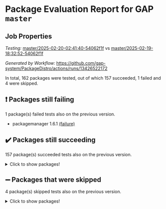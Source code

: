 # Package Evaluation Report for GAP `master`

## Job Properties

*Testing:* [master/2025-02-20-02:41:40-54062f1f](https://github.com/gap-system/PackageDistro/blob/data/reports/master/2025-02-20-02:41:40-54062f1f) vs [master/2025-02-19-18:32:52-54062f1f](https://github.com/gap-system/PackageDistro/blob/data/reports/master/2025-02-19-18:32:52-54062f1f)

*Generated by Workflow:* https://github.com/gap-system/PackageDistro/actions/runs/13426522172

In total, 162 packages were tested, out of which 157 succeeded, 1 failed and 4 were skipped.

## :exclamation: Packages still failing

1 package(s) failed tests also on the previous version.
- packagemanager 1.6.1 [(failure)](https://github.com/gap-system/PackageDistro/actions/runs/13426522172/job/37510649772)

## :heavy_check_mark: Packages still succeeding

157 package(s) succeeded tests also on the previous version.
<details><summary>Click to show packages!</summary>

- 4ti2interface 2024.11-01 [(success)](https://github.com/gap-system/PackageDistro/actions/runs/13426522172/job/37510624350)
- ace 5.6.2 [(success)](https://github.com/gap-system/PackageDistro/actions/runs/13426522172/job/37510624561)
- aclib 1.3.2 [(success)](https://github.com/gap-system/PackageDistro/actions/runs/13426522172/job/37510624777)
- agt 0.3.1 [(success)](https://github.com/gap-system/PackageDistro/actions/runs/13426522172/job/37510624980)
- alco 1.1.1 [(success)](https://github.com/gap-system/PackageDistro/actions/runs/13426522172/job/37510625184)
- alnuth 3.2.1 [(success)](https://github.com/gap-system/PackageDistro/actions/runs/13426522172/job/37510625388)
- anupq 3.3.1 [(success)](https://github.com/gap-system/PackageDistro/actions/runs/13426522172/job/37510625561)
- atlasrep 2.1.9 [(success)](https://github.com/gap-system/PackageDistro/actions/runs/13426522172/job/37510625762)
- autodoc 2023.06.19 [(success)](https://github.com/gap-system/PackageDistro/actions/runs/13426522172/job/37510628616)
- automata 1.16 [(success)](https://github.com/gap-system/PackageDistro/actions/runs/13426522172/job/37510630324)
- automgrp 1.3.3 [(success)](https://github.com/gap-system/PackageDistro/actions/runs/13426522172/job/37510630705)
- autpgrp 1.11 [(success)](https://github.com/gap-system/PackageDistro/actions/runs/13426522172/job/37510631011)
- cap 2025.02-01 [(success)](https://github.com/gap-system/PackageDistro/actions/runs/13426522172/job/37510631298)
- caratinterface 2.3.7 [(success)](https://github.com/gap-system/PackageDistro/actions/runs/13426522172/job/37510631471)
- cddinterface 2024.09.02 [(success)](https://github.com/gap-system/PackageDistro/actions/runs/13426522172/job/37510631655)
- circle 1.6.6 [(success)](https://github.com/gap-system/PackageDistro/actions/runs/13426522172/job/37510631855)
- classicpres 1.22 [(success)](https://github.com/gap-system/PackageDistro/actions/runs/13426522172/job/37510632030)
- cohomolo 1.6.11 [(success)](https://github.com/gap-system/PackageDistro/actions/runs/13426522172/job/37510632234)
- congruence 1.2.7 [(success)](https://github.com/gap-system/PackageDistro/actions/runs/13426522172/job/37510632417)
- corefreesub 0.6 [(success)](https://github.com/gap-system/PackageDistro/actions/runs/13426522172/job/37510632588)
- corelg 1.57 [(success)](https://github.com/gap-system/PackageDistro/actions/runs/13426522172/job/37510632768)
- crime 1.6 [(success)](https://github.com/gap-system/PackageDistro/actions/runs/13426522172/job/37510632993)
- crisp 1.4.6 [(success)](https://github.com/gap-system/PackageDistro/actions/runs/13426522172/job/37510633202)
- crypting 0.10.5 [(success)](https://github.com/gap-system/PackageDistro/actions/runs/13426522172/job/37510633388)
- cryst 4.1.27 [(success)](https://github.com/gap-system/PackageDistro/actions/runs/13426522172/job/37510633546)
- crystcat 1.1.10 [(success)](https://github.com/gap-system/PackageDistro/actions/runs/13426522172/job/37510633737)
- ctbllib 1.3.9 [(success)](https://github.com/gap-system/PackageDistro/actions/runs/13426522172/job/37510633916)
- cubefree 1.20 [(success)](https://github.com/gap-system/PackageDistro/actions/runs/13426522172/job/37510634106)
- curlinterface 2.4.0 [(success)](https://github.com/gap-system/PackageDistro/actions/runs/13426522172/job/37510634323)
- cvec 2.8.3 [(success)](https://github.com/gap-system/PackageDistro/actions/runs/13426522172/job/37510634529)
- datastructures 0.3.1 [(success)](https://github.com/gap-system/PackageDistro/actions/runs/13426522172/job/37510634738)
- deepthought 1.0.8 [(success)](https://github.com/gap-system/PackageDistro/actions/runs/13426522172/job/37510634925)
- design 1.8.2 [(success)](https://github.com/gap-system/PackageDistro/actions/runs/13426522172/job/37510635087)
- difsets 2.3.1 [(success)](https://github.com/gap-system/PackageDistro/actions/runs/13426522172/job/37510635253)
- digraphs 1.10.0 [(success)](https://github.com/gap-system/PackageDistro/actions/runs/13426522172/job/37510635408)
- edim 1.3.8 [(success)](https://github.com/gap-system/PackageDistro/actions/runs/13426522172/job/37510635607)
- example 4.4.0 [(success)](https://github.com/gap-system/PackageDistro/actions/runs/13426522172/job/37510635809)
- examplesforhomalg 2023.10-01 [(success)](https://github.com/gap-system/PackageDistro/actions/runs/13426522172/job/37510636035)
- factint 1.6.3 [(success)](https://github.com/gap-system/PackageDistro/actions/runs/13426522172/job/37510636250)
- ferret 1.0.14 [(success)](https://github.com/gap-system/PackageDistro/actions/runs/13426522172/job/37510636444)
- fga 1.5.0 [(success)](https://github.com/gap-system/PackageDistro/actions/runs/13426522172/job/37510636630)
- fining 1.5.6 [(success)](https://github.com/gap-system/PackageDistro/actions/runs/13426522172/job/37510636825)
- float 1.0.5 [(success)](https://github.com/gap-system/PackageDistro/actions/runs/13426522172/job/37510637058)
- format 1.4.4 [(success)](https://github.com/gap-system/PackageDistro/actions/runs/13426522172/job/37510637248)
- forms 1.2.12 [(success)](https://github.com/gap-system/PackageDistro/actions/runs/13426522172/job/37510637460)
- fplsa 1.2.6 [(success)](https://github.com/gap-system/PackageDistro/actions/runs/13426522172/job/37510637651)
- fr 2.4.13 [(success)](https://github.com/gap-system/PackageDistro/actions/runs/13426522172/job/37510637819)
- francy 2.0.3 [(success)](https://github.com/gap-system/PackageDistro/actions/runs/13426522172/job/37510638021)
- fwtree 1.3 [(success)](https://github.com/gap-system/PackageDistro/actions/runs/13426522172/job/37510638246)
- gapdoc 1.6.7 [(success)](https://github.com/gap-system/PackageDistro/actions/runs/13426522172/job/37510638404)
- gauss 2024.11-01 [(success)](https://github.com/gap-system/PackageDistro/actions/runs/13426522172/job/37510638572)
- gaussforhomalg 2024.08-01 [(success)](https://github.com/gap-system/PackageDistro/actions/runs/13426522172/job/37510638753)
- gbnp 1.1.0 [(success)](https://github.com/gap-system/PackageDistro/actions/runs/13426522172/job/37510638944)
- generalizedmorphismsforcap 2024.09-03 [(success)](https://github.com/gap-system/PackageDistro/actions/runs/13426522172/job/37510639155)
- genss 1.6.9 [(success)](https://github.com/gap-system/PackageDistro/actions/runs/13426522172/job/37510639387)
- gradedmodules 2024.12-01 [(success)](https://github.com/gap-system/PackageDistro/actions/runs/13426522172/job/37510639630)
- gradedringforhomalg 2024.07-01 [(success)](https://github.com/gap-system/PackageDistro/actions/runs/13426522172/job/37510639829)
- grape 4.9.2 [(success)](https://github.com/gap-system/PackageDistro/actions/runs/13426522172/job/37510640009)
- groupoids 1.76 [(success)](https://github.com/gap-system/PackageDistro/actions/runs/13426522172/job/37510640256)
- grpconst 2.6.5 [(success)](https://github.com/gap-system/PackageDistro/actions/runs/13426522172/job/37510640458)
- guarana 0.96.3 [(success)](https://github.com/gap-system/PackageDistro/actions/runs/13426522172/job/37510640693)
- guava 3.20 [(success)](https://github.com/gap-system/PackageDistro/actions/runs/13426522172/job/37510640892)
- hap 1.66 [(success)](https://github.com/gap-system/PackageDistro/actions/runs/13426522172/job/37510641061)
- hapcryst 0.1.15 [(success)](https://github.com/gap-system/PackageDistro/actions/runs/13426522172/job/37510641227)
- hecke 1.5.4 [(success)](https://github.com/gap-system/PackageDistro/actions/runs/13426522172/job/37510641400)
- help 4.0 [(success)](https://github.com/gap-system/PackageDistro/actions/runs/13426522172/job/37510641570)
- homalg 2024.01-01 [(success)](https://github.com/gap-system/PackageDistro/actions/runs/13426522172/job/37510641769)
- homalgtocas 2023.11-01 [(success)](https://github.com/gap-system/PackageDistro/actions/runs/13426522172/job/37510641977)
- idrel 2.48 [(success)](https://github.com/gap-system/PackageDistro/actions/runs/13426522172/job/37510642231)
- images 1.3.3 [(success)](https://github.com/gap-system/PackageDistro/actions/runs/13426522172/job/37510642409)
- intpic 0.4.0 [(success)](https://github.com/gap-system/PackageDistro/actions/runs/13426522172/job/37510642602)
- io 4.9.1 [(success)](https://github.com/gap-system/PackageDistro/actions/runs/13426522172/job/37510642804)
- io_forhomalg 2023.02-04 [(success)](https://github.com/gap-system/PackageDistro/actions/runs/13426522172/job/37510643036)
- irredsol 1.4.4 [(success)](https://github.com/gap-system/PackageDistro/actions/runs/13426522172/job/37510643285)
- json 2.2.2 [(success)](https://github.com/gap-system/PackageDistro/actions/runs/13426522172/job/37510643497)
- jupyterkernel 1.5.1 [(success)](https://github.com/gap-system/PackageDistro/actions/runs/13426522172/job/37510643669)
- jupyterviz 1.5.6 [(success)](https://github.com/gap-system/PackageDistro/actions/runs/13426522172/job/37510643877)
- kan 1.37 [(success)](https://github.com/gap-system/PackageDistro/actions/runs/13426522172/job/37510644093)
- kbmag 1.5.11 [(success)](https://github.com/gap-system/PackageDistro/actions/runs/13426522172/job/37510644301)
- laguna 3.9.7 [(success)](https://github.com/gap-system/PackageDistro/actions/runs/13426522172/job/37510644504)
- liealgdb 2.2.1 [(success)](https://github.com/gap-system/PackageDistro/actions/runs/13426522172/job/37510644712)
- liepring 2.9.1 [(success)](https://github.com/gap-system/PackageDistro/actions/runs/13426522172/job/37510644918)
- liering 2.4.2 [(success)](https://github.com/gap-system/PackageDistro/actions/runs/13426522172/job/37510645102)
- linearalgebraforcap 2025.02-01 [(success)](https://github.com/gap-system/PackageDistro/actions/runs/13426522172/job/37510645297)
- lins 0.9 [(success)](https://github.com/gap-system/PackageDistro/actions/runs/13426522172/job/37510645475)
- localizeringforhomalg 2023.10-01 [(success)](https://github.com/gap-system/PackageDistro/actions/runs/13426522172/job/37510645645)
- loops 3.4.4 [(success)](https://github.com/gap-system/PackageDistro/actions/runs/13426522172/job/37510645830)
- lpres 1.1.1 [(success)](https://github.com/gap-system/PackageDistro/actions/runs/13426522172/job/37510646075)
- majoranaalgebras 1.5.2 [(success)](https://github.com/gap-system/PackageDistro/actions/runs/13426522172/job/37510646287)
- mapclass 1.4.6 [(success)](https://github.com/gap-system/PackageDistro/actions/runs/13426522172/job/37510646502)
- matgrp 0.71 [(success)](https://github.com/gap-system/PackageDistro/actions/runs/13426522172/job/37510646726)
- matricesforhomalg 2024.11-02 [(success)](https://github.com/gap-system/PackageDistro/actions/runs/13426522172/job/37510646934)
- modisom 3.0.0 [(success)](https://github.com/gap-system/PackageDistro/actions/runs/13426522172/job/37510647116)
- modulepresentationsforcap 2024.09-02 [(success)](https://github.com/gap-system/PackageDistro/actions/runs/13426522172/job/37510647380)
- modules 2024.12-01 [(success)](https://github.com/gap-system/PackageDistro/actions/runs/13426522172/job/37510647570)
- monoidalcategories 2025.01-02 [(success)](https://github.com/gap-system/PackageDistro/actions/runs/13426522172/job/37510647775)
- nconvex 2024.12-01 [(success)](https://github.com/gap-system/PackageDistro/actions/runs/13426522172/job/37510648014)
- nilmat 1.4.2 [(success)](https://github.com/gap-system/PackageDistro/actions/runs/13426522172/job/37510648211)
- nock 1.5 [(success)](https://github.com/gap-system/PackageDistro/actions/runs/13426522172/job/37510648478)
- normalizinterface 1.3.7 [(success)](https://github.com/gap-system/PackageDistro/actions/runs/13426522172/job/37510648734)
- nq 2.5.11 [(success)](https://github.com/gap-system/PackageDistro/actions/runs/13426522172/job/37510648938)
- numericalsgps 1.4.0 [(success)](https://github.com/gap-system/PackageDistro/actions/runs/13426522172/job/37510649184)
- openmath 11.5.3 [(success)](https://github.com/gap-system/PackageDistro/actions/runs/13426522172/job/37510649377)
- orb 5.0.0 [(success)](https://github.com/gap-system/PackageDistro/actions/runs/13426522172/job/37510649585)
- patternclass 2.4.5 [(success)](https://github.com/gap-system/PackageDistro/actions/runs/13426522172/job/37510649964)
- permut 2.0.5 [(success)](https://github.com/gap-system/PackageDistro/actions/runs/13426522172/job/37510650147)
- polenta 1.3.10 [(success)](https://github.com/gap-system/PackageDistro/actions/runs/13426522172/job/37510650311)
- polymaking 0.8.7 [(success)](https://github.com/gap-system/PackageDistro/actions/runs/13426522172/job/37510650463)
- primgrp 3.4.4 [(success)](https://github.com/gap-system/PackageDistro/actions/runs/13426522172/job/37510650683)
- profiling 2.6.0 [(success)](https://github.com/gap-system/PackageDistro/actions/runs/13426522172/job/37510650925)
- qdistrnd 0.9.5 [(success)](https://github.com/gap-system/PackageDistro/actions/runs/13426522172/job/37510651182)
- qpa 1.35 [(success)](https://github.com/gap-system/PackageDistro/actions/runs/13426522172/job/37510651370)
- quagroup 1.8.4 [(success)](https://github.com/gap-system/PackageDistro/actions/runs/13426522172/job/37510651611)
- radiroot 2.9 [(success)](https://github.com/gap-system/PackageDistro/actions/runs/13426522172/job/37510651784)
- rcwa 4.7.1 [(success)](https://github.com/gap-system/PackageDistro/actions/runs/13426522172/job/37510651955)
- rds 1.8 [(success)](https://github.com/gap-system/PackageDistro/actions/runs/13426522172/job/37510652098)
- recog 1.4.4 [(success)](https://github.com/gap-system/PackageDistro/actions/runs/13426522172/job/37510652299)
- repndecomp 1.3.0 [(success)](https://github.com/gap-system/PackageDistro/actions/runs/13426522172/job/37510652518)
- repsn 3.1.2 [(success)](https://github.com/gap-system/PackageDistro/actions/runs/13426522172/job/37510652720)
- resclasses 4.7.3 [(success)](https://github.com/gap-system/PackageDistro/actions/runs/13426522172/job/37510652952)
- ringsforhomalg 2024.11-02 [(success)](https://github.com/gap-system/PackageDistro/actions/runs/13426522172/job/37510653165)
- sco 2023.08-01 [(success)](https://github.com/gap-system/PackageDistro/actions/runs/13426522172/job/37510653448)
- scscp 2.4.3 [(success)](https://github.com/gap-system/PackageDistro/actions/runs/13426522172/job/37510653642)
- semigroups 5.5.0 [(success)](https://github.com/gap-system/PackageDistro/actions/runs/13426522172/job/37510653846)
- sglppow 2.4 [(success)](https://github.com/gap-system/PackageDistro/actions/runs/13426522172/job/37510654087)
- sgpviz 0.999.6 [(success)](https://github.com/gap-system/PackageDistro/actions/runs/13426522172/job/37510654272)
- simpcomp 2.1.14 [(success)](https://github.com/gap-system/PackageDistro/actions/runs/13426522172/job/37510654445)
- singular 2024.06.03 [(success)](https://github.com/gap-system/PackageDistro/actions/runs/13426522172/job/37510654695)
- sl2reps 1.1 [(success)](https://github.com/gap-system/PackageDistro/actions/runs/13426522172/job/37510654900)
- sla 1.6.2 [(success)](https://github.com/gap-system/PackageDistro/actions/runs/13426522172/job/37510655095)
- smallantimagmas 0.3.0 [(success)](https://github.com/gap-system/PackageDistro/actions/runs/13426522172/job/37510655253)
- smallgrp 1.5.4 [(success)](https://github.com/gap-system/PackageDistro/actions/runs/13426522172/job/37510655466)
- smallsemi 0.7.1 [(success)](https://github.com/gap-system/PackageDistro/actions/runs/13426522172/job/37510655670)
- sonata 2.9.6 [(success)](https://github.com/gap-system/PackageDistro/actions/runs/13426522172/job/37510655899)
- sophus 1.27 [(success)](https://github.com/gap-system/PackageDistro/actions/runs/13426522172/job/37510656158)
- sotgrps 1.3 [(success)](https://github.com/gap-system/PackageDistro/actions/runs/13426522172/job/37510656358)
- spinsym 1.5.2 [(success)](https://github.com/gap-system/PackageDistro/actions/runs/13426522172/job/37510656579)
- standardff 1.0 [(success)](https://github.com/gap-system/PackageDistro/actions/runs/13426522172/job/37510656772)
- symbcompcc 1.3.2 [(success)](https://github.com/gap-system/PackageDistro/actions/runs/13426522172/job/37510656963)
- thelma 1.3 [(success)](https://github.com/gap-system/PackageDistro/actions/runs/13426522172/job/37510657170)
- tomlib 1.2.11 [(success)](https://github.com/gap-system/PackageDistro/actions/runs/13426522172/job/37510657349)
- toolsforhomalg 2024.09-01 [(success)](https://github.com/gap-system/PackageDistro/actions/runs/13426522172/job/37510657547)
- toric 1.9.6 [(success)](https://github.com/gap-system/PackageDistro/actions/runs/13426522172/job/37510657755)
- transgrp 3.6.5 [(success)](https://github.com/gap-system/PackageDistro/actions/runs/13426522172/job/37510657949)
- typeset 1.2.2 [(success)](https://github.com/gap-system/PackageDistro/actions/runs/13426522172/job/37510658136)
- ugaly 4.1.3 [(success)](https://github.com/gap-system/PackageDistro/actions/runs/13426522172/job/37510658339)
- unipot 1.6 [(success)](https://github.com/gap-system/PackageDistro/actions/runs/13426522172/job/37510658532)
- unitlib 4.2.0 [(success)](https://github.com/gap-system/PackageDistro/actions/runs/13426522172/job/37510658724)
- utils 0.85 [(success)](https://github.com/gap-system/PackageDistro/actions/runs/13426522172/job/37510658905)
- uuid 0.7 [(success)](https://github.com/gap-system/PackageDistro/actions/runs/13426522172/job/37510659080)
- walrus 0.9991 [(success)](https://github.com/gap-system/PackageDistro/actions/runs/13426522172/job/37510659286)
- wedderga 4.10.5 [(success)](https://github.com/gap-system/PackageDistro/actions/runs/13426522172/job/37510659509)
- wpe 0.8 [(success)](https://github.com/gap-system/PackageDistro/actions/runs/13426522172/job/37510659732)
- xmod 2.92 [(success)](https://github.com/gap-system/PackageDistro/actions/runs/13426522172/job/37510659903)
- xmodalg 1.23 [(success)](https://github.com/gap-system/PackageDistro/actions/runs/13426522172/job/37510660110)
- yangbaxter 0.10.6 [(success)](https://github.com/gap-system/PackageDistro/actions/runs/13426522172/job/37510660284)
- zeromqinterface 0.16 [(success)](https://github.com/gap-system/PackageDistro/actions/runs/13426522172/job/37510660457)
</details>

## :heavy_minus_sign: Packages that were skipped

4 package(s) skipped tests also on the previous version.
<details><summary>Click to show packages!</summary>

- browse 1.8.21 [(skipped)](https://github.com/gap-system/PackageDistro/actions/runs/13426522172/job/37510372057)
- itc 1.5.1 [(skipped)](https://github.com/gap-system/PackageDistro/actions/runs/13426522172/job/37510372057)
- polycyclic 2.16 [(skipped)](https://github.com/gap-system/PackageDistro/actions/runs/13426522172/job/37510372057)
- xgap 4.32 [(skipped)](https://github.com/gap-system/PackageDistro/actions/runs/13426522172/job/37510372057)
</details>


